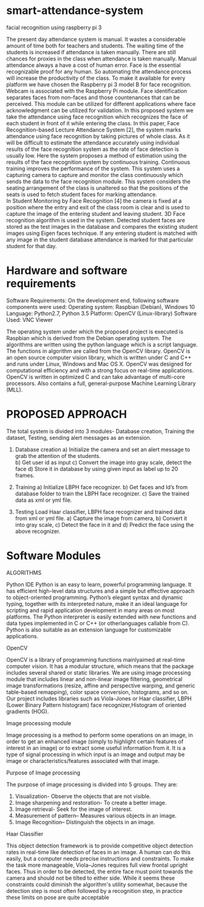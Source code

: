 # smart-attendance-system
facial recognition using raspberry pi 3


The present day attendance system is manual. It wastes a considerable amount of time both for teachers and students. The waiting time of the students is increased if attendance is taken manually. There are still chances for proxies in the class when attendance is taken manually. Manual attendance always a have a cost of human error. Face is the essential recognizable proof for any human. So automating the attendance process will increase the productivity of the class. To make it available for every platform we have chosen the Raspberry pi 3 model B for face recognition. Webcam is associated with the Raspberry Pi module. Face identification separates faces from non-faces and those countenances that can be perceived. This module can be utilized for different applications where face acknowledgment can be utilized for validation. In this proposed system we take the attendance using face recognition which recognizes the face of each student in front of it while entering the class.   In this paper, Face Recognition-based Lecture Attendance System [2], the system marks attendance using face  recognition by taking pictures of whole class. As it will be difficult to estimate the attendance accurately using individual results of the face recognition system as the rate of face detection is usually low. Here the system proposes a method of estimation using the results of the face recognition system by continuous training. Continuous training improves the performance of the system. This system uses a capturing camera to capture and monitor the class continuously which sends the data to the face recognition module. This system considers the seating arrangement of the class is unaltered so that the positions of the seats is used to fetch student faces for marking attendance.  
In Student Monitoring by Face Recognition [4] the camera is fixed at a position where the entry and exit of the class room is clear and is used to capture the image of the entering student and leaving student. 3D Face recognition algorithm is used in the system. Detected student faces are stored as the test images in the database and compares the existing student images using Eigen faces technique. If any entering student is matched with any image in the student database attendance is marked for that particular student for that day.  


# Hardware and software requirements
Software Requirements:
On the development end, following software components were used:
Operating system: Raspbian (Debian), Windows 10
Language: Python2.7, Python 3.5
Platform: OpenCV (Linux-library) 
Software Used: VNC Viewer

The operating system under which the proposed project is executed is Raspbian which is derived from the Debian operating system. The algorithms are written using the python language which is a script language. The functions in algorithm are called from the OpenCV library. OpenCV is an open source computer vision library, which is written under C and C++ and runs under Linux, Windows and Mac OS X. OpenCV was designed for computational efficiency and with a strong focus on real-time applications. OpenCV is written in optimized C and can take advantage of multi-core processors. Also contains a full, general-purpose Machine Learning Library (MLL).



 # PROPOSED APPROACH
 
The total system is divided into 3 modules- Database creation, Training the dataset, Testing, sending alert messages as an extension.

1. Database creation 
a) Initialize the camera and set an alert message to grab the attention of the students.  
b) Get user id as input 
c) Convert the image into gray scale, detect the face 
d) Store it in database by using given input as label 
up to 20 frames.
 




2. Training
a) Initialize LBPH face recognizer. 
b) Get faces and Id’s from database folder to train
the LBPH face recognizer. 
c) Save the trained data as xml or yml file.
 


3. Testing
Load Haar classifier, LBPH face recognizer and trained 
data from xml or yml file.
a) Capture the image from camera, 
b) Convert it into gray scale, 
c) Detect the face in it and
d) Predict the face using the above recognizer. 


# Software Modules
 
  ALGORITHMS 

Python IDE 
Python is an easy to learn, powerful programming language. It has efficient high-level data structures and a simple but effective approach to object-oriented programming. Python’s elegant syntax and dynamic typing, together with its interpreted nature, make it an
ideal language for scripting and rapid application  development in many areas on most platforms. The Python interpreter is easily extended with new functions
and data types implemented in C or C++ (or otherlanguages callable from C). Python is also suitable as an extension language for customizable applications.

OpenCV

OpenCV is a library of programming functions mainlyaimed at real-time computer vision. It has a modular structure, which means that the package includes several shared or static libraries. We are using image processing module that includes linear and non-linear image filtering, geometrical image transformations (resize, affine and perspective warping, and generic table-based remapping), color space conversion, histograms, and so on. Our project includes libraries such as Viola-Jones or Haar classifier, LBPH (Lower Binary Pattern histogram) face recognizer,Histogram of oriented gradients (HOG).
 
Image processing module
 
Image processing is a method to perform some operations on an image, in order to get an enhanced image (simply to highlight certain features of interest in an image) or to extract some useful information from it. It is a type of signal processing in which input is an image and output may be image or characteristics/features associated with that image. 


Purpose of Image processing

The purpose of image processing is divided into 5 groups.
They are:

1. Visualization- Observe the objects that are not visible.
2. Image sharpening and restoration- To create a better
image.
3. Image retrieval- Seek for the image of interest.
4. Measurement of pattern– Measures various objects in
an image.
5. Image Recognition– Distinguish the objects in an image.

Haar Classifier
 
This object detection framework is to provide competitive object detection rates in real-time like detection of faces in an image. A human can do this easily, but a computer needs precise instructions and constraints. To make the task more manageable, Viola–Jones requires full view frontal upright faces. Thus in order to be detected, the entire face must point towards the camera and should not be tilted to either side. While it seems these constraints could diminish the algorithm's utility somewhat, because the detection step is most often followed by a recognition step, in practice these limits on pose are quite acceptable



